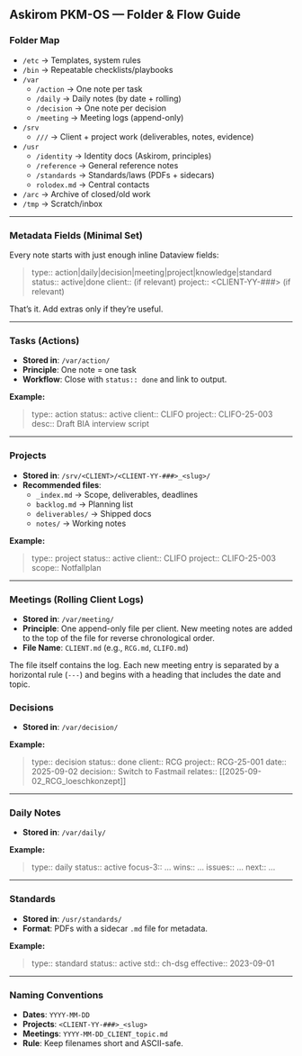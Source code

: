 ## Askirom PKM-OS — Folder & Flow Guide

### Folder Map

-   `/etc` → Templates, system rules
-   `/bin` → Repeatable checklists/playbooks
-   `/var`
    -   `/action` → One note per task
    -   `/daily` → Daily notes (by date + rolling)
    -   `/decision` → One note per decision
    -   `/meeting` → Meeting logs (append-only)
-   `/srv`
    -   `///` → Client + project work (deliverables, notes, evidence)
-   `/usr`
    -   `/identity` → Identity docs (Askirom, principles)
    -   `/reference` → General reference notes
    -   `/standards` → Standards/laws (PDFs + sidecars)
    -   `rolodex.md` → Central contacts
-   `/arc` → Archive of closed/old work
-   `/tmp` → Scratch/inbox

---

### Metadata Fields (Minimal Set)

Every note starts with just enough inline Dataview fields:

> type:: action|daily|decision|meeting|project|knowledge|standard
> status:: active|done
> client:: (if relevant)
> project:: <CLIENT-YY-###> (if relevant)

That’s it. Add extras only if they’re useful.

---

### Tasks (Actions)

-   **Stored in**: `/var/action/`
-   **Principle**: One note = one task
-   **Workflow**: Close with `status:: done` and link to output.

**Example:**
> type:: action
> status:: active
> client:: CLIFO
> project:: CLIFO-25-003
> desc:: Draft BIA interview script

---

### Projects

-   **Stored in**: `/srv/<CLIENT>/<CLIENT-YY-###>_<slug>/`
-   **Recommended files**:
    -   `_index.md` → Scope, deliverables, deadlines
    -   `backlog.md` → Planning list
    -   `deliverables/` → Shipped docs
    -   `notes/` → Working notes

**Example:**
> type:: project
> status:: active
> client:: CLIFO
> project:: CLIFO-25-003
> scope:: Notfallplan

---

### Meetings (Rolling Client Logs)

-   **Stored in**: `/var/meeting/`
-   **Principle**: One append-only file per client. New meeting notes are added to the top of the file for reverse chronological order.
-   **File Name**: `CLIENT.md` (e.g., `RCG.md`, `CLIFO.md`)

The file itself contains the log. Each new meeting entry is separated by a horizontal rule (`---`) and begins with a heading that includes the date and topic.
### Decisions

-   **Stored in**: `/var/decision/`

**Example:**
> type:: decision
> status:: done
> client:: RCG
> project:: RCG-25-001
> date:: 2025-09-02
> decision:: Switch to Fastmail
> relates:: [[2025-09-02_RCG_loeschkonzept]]

---

### Daily Notes

-   **Stored in**: `/var/daily/`

**Example:**
> type:: daily
> status:: active
> focus-3:: …
> wins:: …
> issues:: …
> next:: …

---

### Standards

-   **Stored in**: `/usr/standards/`
-   **Format**: PDFs with a sidecar `.md` file for metadata.

**Example:**
> type:: standard
> status:: active
> std:: ch-dsg
> effective:: 2023-09-01

---

### Naming Conventions

-   **Dates**: `YYYY-MM-DD`
-   **Projects**: `<CLIENT-YY-###>_<slug>`
-   **Meetings**: `YYYY-MM-DD_CLIENT_topic.md`
-   **Rule**: Keep filenames short and ASCII-safe.